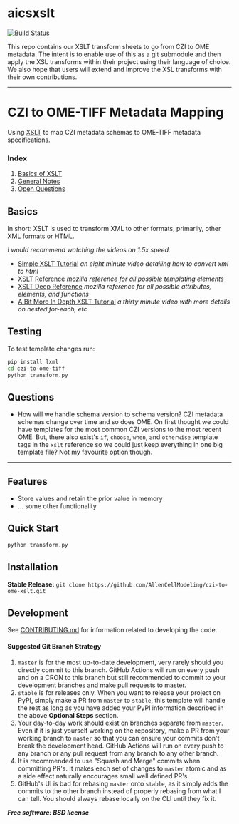 # aicsxslt

[![Build Status](https://github.com/AllenCellModeling/czi-to-ome-xslt/workflows/Test%20and%20Lint/badge.svg)](https://github.com/AllenCellModeling/czi-to-ome-xslt/actions)

This repo contains our XSLT transform sheets to go from CZI to OME metadata.
The intent is to enable use of this as a git submodule and then apply the XSL transforms
within their project using their language of choice. We also hope that users will extend and
improve the XSL transforms with their own contributions.

---

# CZI to OME-TIFF Metadata Mapping

Using [XSLT](https://en.wikipedia.org/wiki/XSLT) to map CZI metadata schemas to OME-TIFF metadata specifications.

### Index
1. [Basics of XSLT](#basics)
2. [General Notes](#notes)
3. [Open Questions](#questions)

## Basics
In short: XSLT is used to transform XML to other formats, primarily, other XML formats or HTML.

_I would recommend watching the videos on 1.5x speed._

* [Simple XSLT Tutorial](https://www.youtube.com/watch?v=BujLy71JY1k)
_an eight minute video detailing how to convert xml to html_
* [XSLT Reference](https://developer.mozilla.org/en-US/docs/Web/XSLT)
_mozilla reference for all possible templating elements_
* [XSLT Deep Reference](https://developer.mozilla.org/en-US/docs/Web/XSLT/Transforming_XML_with_XSLT)
_mozilla reference for all possible attributes, elements, and functions_
* [A Bit More In Depth XSLT Tutorial](https://www.youtube.com/watch?v=Rn1bvTYYsCY)
_a thirty minute video with more details on nested for-each, etc_

## Testing
To test template changes run:

```bash
pip install lxml
cd czi-to-ome-tiff
python transform.py
```

## Questions
* How will we handle schema version to schema version? CZI metadata schemas change over time and so does OME. On first
thought we could have templates for the most common CZI versions to the most recent OME. But, there also exist's `if`,
`choose`, `when`, and `otherwise` template tags in the `xslt` reference so we could just keep everything in one big
template file? Not my favourite option though.


---

## Features
* Store values and retain the prior value in memory
* ... some other functionality

## Quick Start
```python
python transform.py
```

## Installation
**Stable Release:** `git clone https://github.com/AllenCellModeling/czi-to-ome-xslt.git`<br>


## Development
See [CONTRIBUTING.md](CONTRIBUTING.md) for information related to developing the code.


#### Suggested Git Branch Strategy
1. `master` is for the most up-to-date development, very rarely should you directly commit to this branch. GitHub
Actions will run on every push and on a CRON to this branch but still recommended to commit to your development
branches and make pull requests to master.
2. `stable` is for releases only. When you want to release your project on PyPI, simply make a PR from `master` to
`stable`, this template will handle the rest as long as you have added your PyPI information described in the above
**Optional Steps** section.
3. Your day-to-day work should exist on branches separate from `master`. Even if it is just yourself working on the
repository, make a PR from your working branch to `master` so that you can ensure your commits don't break the
development head. GitHub Actions will run on every push to any branch or any pull request from any branch to any other
branch.
4. It is recommended to use "Squash and Merge" commits when committing PR's. It makes each set of changes to `master`
atomic and as a side effect naturally encourages small well defined PR's.
5. GitHub's UI is bad for rebasing `master` onto `stable`, as it simply adds the commits to the other branch instead of
properly rebasing from what I can tell. You should always rebase locally on the CLI until they fix it.


***Free software: BSD license***

